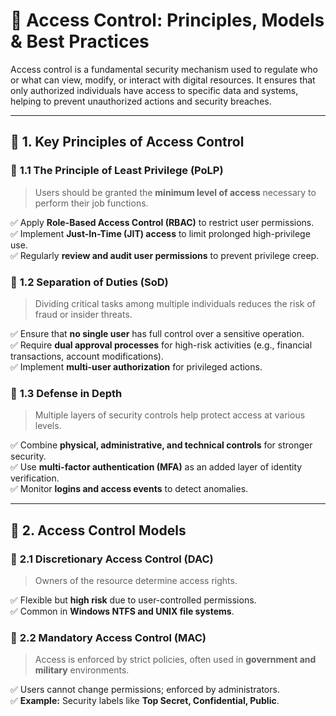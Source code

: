 # 🔐 **Access Control: Principles, Models & Best Practices**

Access control is a fundamental security mechanism used to regulate who or what can view, modify, or interact with digital resources. It ensures that only authorized individuals have access to specific data and systems, helping to prevent unauthorized actions and security breaches.

---

## 📌 **1. Key Principles of Access Control**

### 🔹 **1.1 The Principle of Least Privilege (PoLP)**
> Users should be granted the **minimum level of access** necessary to perform their job functions.

✅ Apply **Role-Based Access Control (RBAC)** to restrict user permissions.  
✅ Implement **Just-In-Time (JIT) access** to limit prolonged high-privilege use.  
✅ Regularly **review and audit user permissions** to prevent privilege creep.

### 🔹 **1.2 Separation of Duties (SoD)**
> Dividing critical tasks among multiple individuals reduces the risk of fraud or insider threats.

✅ Ensure that **no single user** has full control over a sensitive operation.  
✅ Require **dual approval processes** for high-risk activities (e.g., financial transactions, account modifications).  
✅ Implement **multi-user authorization** for privileged actions.

### 🔹 **1.3 Defense in Depth**
> Multiple layers of security controls help protect access at various levels.

✅ Combine **physical, administrative, and technical controls** for stronger security.  
✅ Use **multi-factor authentication (MFA)** as an added layer of identity verification.  
✅ Monitor **logins and access events** to detect anomalies.

---

## 🔄 **2. Access Control Models**

### 🔹 **2.1 Discretionary Access Control (DAC)**
> Owners of the resource determine access rights.

✅ Flexible but **high risk** due to user-controlled permissions.  
✅ Common in **Windows NTFS and UNIX file systems**.

### 🔹 **2.2 Mandatory Access Control (MAC)**
> Access is enforced by strict policies, often used in **government and military** environments.

✅ Users cannot change permissions; enforced by administrators.  
✅ **Example:** Security labels like **Top Secret, Confidential, Public**.
